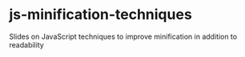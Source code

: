 # js-minification-techniques
Slides on JavaScript techniques to improve minification in addition to readability
